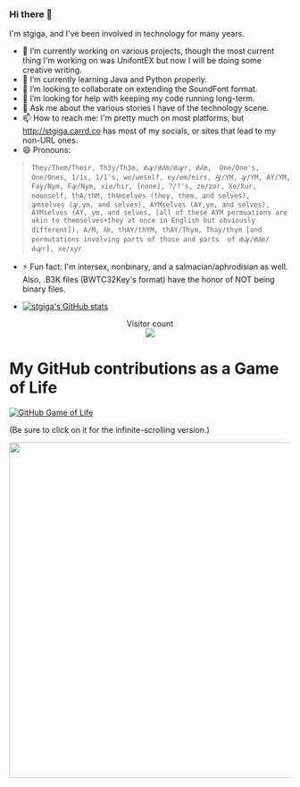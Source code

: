 ### Hi there 👋

<!--
**stgiga/stgiga** is a ✨ _special_ ✨ repository because its `README.md` (this file) appears on your GitHub profile.

Here are some ideas to get you started:

- 🔭 I’m currently working on ...
- 🌱 I’m currently learning ...
- 👯 I’m looking to collaborate on ...
- 🤔 I’m looking for help with ...
- 💬 Ask me about ...
- 📫 How to reach me: ...
- 😄 Pronouns: ...
- ⚡ Fun fact: ...
-->

I'm stgiga, and I've been involved in technology for many years.

- 🔭 I’m currently working on various projects, though the most current thing I'm working on was UnifontEX but now I will be doing some creative writing.
- 🌱 I’m currently learning Java and Python properly.
- 👯 I’m looking to collaborate on extending the SoundFont format.
- 🤔 I’m looking for help with keeping my code running long-term.
- 💬 Ask me about the various stories I have of the technology scene.
- 📫 How to reach me: I'm pretty much on most platforms, but http://stgiga.carrd.co has most of my socials, or sites that lead to my non-URL ones.
- 😄 Pronouns: 
> ```They/Them/Their, Th3y/Th3m, ᵺꜽ/ᵺ㏟/ᵺꜽr, ᵺ㏟,  One/One's, One/Ones, 1/1s, 1/1's, we/weself, ey/em/eirs, Ꜽ/YM, ꜽ/YM, AY/YM, Fay/Nym, Fꜽ/Nym, xie/hir, [none], ?/?'s, ze/zor, Xe/Xur, nounself, thA/thM, th㏟selves (they, them, and selves),  ꜽmselves (ꜽ,ym, and selves), AYMselves (AY,ym, and selves), AYMselves (AY, ym, and selves, [all of these AYM permuations are akin to themselves+they at once in English but obviously different]), A/M, ㏟, thAY/thYM, thAY/Thym, Thay/thym [and permutations involving parts of those and parts  of ᵺꜽ/ᵺ㏟/ᵺꜽr], xe/xyr```
- ⚡ Fun fact: I'm intersex, nonbinary, and a salmacian/aphrodisian as well. Also, .B3K files (BWTC32Key's format) have the honor of NOT being binary files.

- [![stgiga's GitHub stats](https://github-readme-stats.vercel.app/api?username=stgiga)](https://github.com/anuraghazra/github-readme-stats)

<p align="center"> 
  Visitor count<br>
  <img src="https://profile-counter.glitch.me/stgiga/count.svg" />
</p>

# My GitHub contributions as a Game of Life

[![GitHub Game of Life](https://github4life.herokuapp.com/stgiga.gif?z=6)](https://github4life.herokuapp.com/stgiga)

(Be sure to click on it for the infinite-scrolling version.)

<img align="center" width="800" height="600" src="https://stgiga.sourceforge.io/nanoscopic.svgz" />

